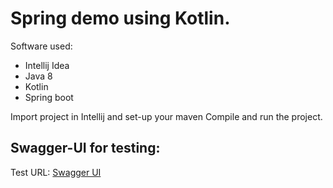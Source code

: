# Spring demo using Kotlin.

Software used:
* Intellij Idea
* Java 8
* Kotlin
* Spring boot

Import project in Intellij and set-up your maven
Compile and run the project.

## Swagger-UI for testing:
Test URL: [Swagger UI](http://localhost:8080/swagger-ui.html)

